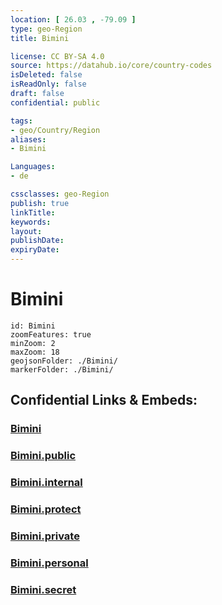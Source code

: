 ```yaml
---
location: [ 26.03 , -79.09 ] 
type: geo-Region
title: Bimini

license: CC BY-SA 4.0
source: https://datahub.io/core/country-codes
isDeleted: false
isReadOnly: false
draft: false
confidential: public

tags:
- geo/Country/Region
aliases:
- Bimini

Languages:
- de

cssclasses: geo-Region
publish: true
linkTitle: 
keywords: 
layout: 
publishDate: 
expiryDate: 
---
```


# Bimini

```leaflet
id: Bimini
zoomFeatures: true 
minZoom: 2 
maxZoom: 18
geojsonFolder: ./Bimini/
markerFolder: ./Bimini/
```


## Confidential Links & Embeds: 

### [Bimini](/_Standards/Earth/Continent/America~Caribbean/Bahamas/Districts~Bahamas/Bimini.md) 

### [Bimini.public](/_public/Earth/Continent/America~Caribbean/Bahamas/Districts~Bahamas/Bimini.public.md) 

### [Bimini.internal](/_internal/Earth/Continent/America~Caribbean/Bahamas/Districts~Bahamas/Bimini.internal.md) 

### [Bimini.protect](/_protect/Earth/Continent/America~Caribbean/Bahamas/Districts~Bahamas/Bimini.protect.md) 

### [Bimini.private](/_private/Earth/Continent/America~Caribbean/Bahamas/Districts~Bahamas/Bimini.private.md) 

### [Bimini.personal](/_personal/Earth/Continent/America~Caribbean/Bahamas/Districts~Bahamas/Bimini.personal.md) 

### [Bimini.secret](/_secret/Earth/Continent/America~Caribbean/Bahamas/Districts~Bahamas/Bimini.secret.md)

